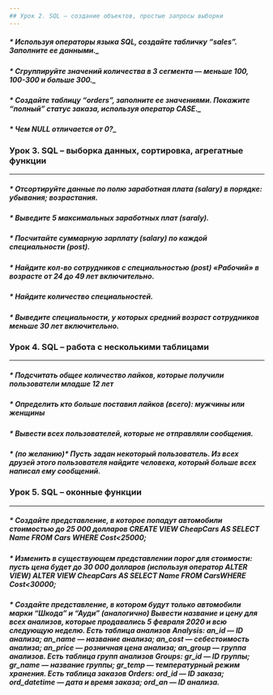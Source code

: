 ```yaml
---
## Урок 2. SQL – создание объектов, простые запросы выборки
---
```

##### * Используя операторы языка SQL, создайте табличку “sales”. Заполните ее данными._
##### * Сгруппируйте значений количества в 3 сегмента — меньше 100, 100-300 и больше 300._
##### * Создайте таблицу “orders”, заполните ее значениями. Покажите “полный” статус заказа, используя оператор CASE._
##### * Чем NULL отличается от 0?_


### Урок 3. SQL – выборка данных, сортировка, агрегатные функции
---
##### * Отсортируйте данные по полю заработная плата (salary) в порядке: убывания; возрастания.
##### * Выведите 5 максимальных заработных плат (saraly).
##### * Посчитайте суммарную зарплату (salary) по каждой специальности (роst).
##### * Найдите кол-во сотрудников с специальностью (post) «Рабочий» в возрасте от 24 до 49 лет включительно.
##### * Найдите количество специальностей.
##### * Выведите специальности, у которых средний возраст сотрудников меньше 30 лет включительно.


### Урок 4. SQL – работа с несколькими таблицами
---
##### * Подсчитать общее количество лайков, которые получили пользователи младше 12 лет
##### * Определить кто больше поставил лайков (всего): мужчины или женщины
##### * Вывести всех пользователей, которые не отправляли сообщения.
##### * (по желанию)* Пусть задан некоторый пользователь. Из всех друзей этого пользователя найдите человека, который больше всех написал ему сообщений.

### Урок 5. SQL – оконные функции
---
##### * Создайте представление, в которое попадут автомобили стоимостью до 25 000 долларов CREATE VIEW CheapCars AS SELECT Name FROM Cars WHERE Cost<25000;
##### * Изменить в существующем представлении порог для стоимости: пусть цена будет до 30 000 долларов (используя оператор ALTER VIEW) ALTER VIEW CheapCars AS SELECT Name FROM CarsWHERE Cost<30000;
##### * Создайте представление, в котором будут только автомобили марки “Шкода” и “Ауди” (аналогично) Вывести название и цену для всех анализов, которые продавались 5 февраля 2020 и всю следующую неделю. Есть таблица анализов Analysis: an_id — ID анализа; an_name — название анализа; an_cost — себестоимость анализа; an_price — розничная цена анализа; an_group — группа анализов. Есть таблица групп анализов Groups: gr_id — ID группы; gr_name — название группы; gr_temp — температурный режим хранения. Есть таблица заказов Orders: ord_id — ID заказа; ord_datetime — дата и время заказа; ord_an — ID анализа.

